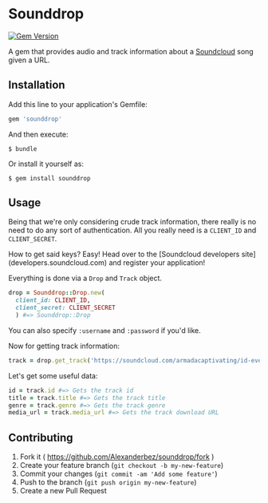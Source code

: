 # Sounddrop
[![Gem Version](https://badge.fury.io/rb/sounddrop.svg)](http://badge.fury.io/rb/sounddrop)

A gem that provides audio and track information about a [Soundcloud](https://soundcloud.com/) song given a URL.

## Installation

Add this line to your application's Gemfile:

```ruby
gem 'sounddrop'
```

And then execute:

    $ bundle

Or install it yourself as:

    $ gem install sounddrop

## Usage

Being that we're only considering crude track information, there really is no need to do any sort of authentication. All you really need is a `CLIENT_ID` and `CLIENT_SECRET`.

How to get said keys? Easy! Head over to the [Soundcloud developers site] (developers.soundcloud.com) and register your application!

Everything is done via a `Drop` and `Track` object.

```ruby
drop = Sounddrop::Drop.new(
  client_id: CLIENT_ID,
  client_secret: CLIENT_SECRET
  ) #=> Sounddrop::Drop
```

You can also specify `:username` and `:password` if you'd like.

Now for getting track information:

```ruby
track = drop.get_track('https://soundcloud.com/armadacaptivating/id-everytime-you-smile') #=> Sounddrop::Track
```

Let's get some useful data:

```ruby
id = track.id #=> Gets the track id
title = track.title #=> Gets the track title
genre = track.genre #=> Gets the track genre
media_url = track.media_url #=> Gets the track download URL
```

## Contributing

1. Fork it ( https://github.com/Alexanderbez/sounddrop/fork )
2. Create your feature branch (`git checkout -b my-new-feature`)
3. Commit your changes (`git commit -am 'Add some feature'`)
4. Push to the branch (`git push origin my-new-feature`)
5. Create a new Pull Request
